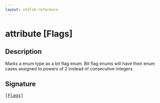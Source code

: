```yaml
---
layout: stdlib-reference
---
```


# attribute [Flags]

## Description

Marks a enum type as a bit flag enum. Bit flag enums will have their enum cases assigned to powers of 2 instead of consecutive integers.


## Signature

<pre>
[<a href="flags-0">Flags</a>]
</pre>

